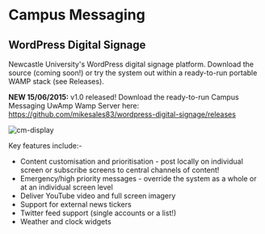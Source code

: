 # Campus Messaging
## WordPress Digital Signage

Newcastle University's WordPress digital signage platform. Download the source (coming soon!) or try the system out within a ready-to-run portable WAMP stack (see Releases).

**NEW 15/06/2015:** v1.0 released! Download the ready-to-run Campus Messaging UwAmp Wamp Server here:
https://github.com/mikesales83/wordpress-digital-signage/releases

![cm-display](https://cloud.githubusercontent.com/assets/12751726/8180494/30f3c834-1416-11e5-9192-fe1fb9c23d00.png)

Key features include:-
* Content customisation and prioritisation - post locally on individual screen or subscribe screens to central channels of content!
* Emergency/high priority messages - override the system as a whole or at an individual screen level
* Deliver YouTube video and full screen imagery
* Support for external news tickers
* Twitter feed support (single accounts or a list!)
* Weather and clock widgets
